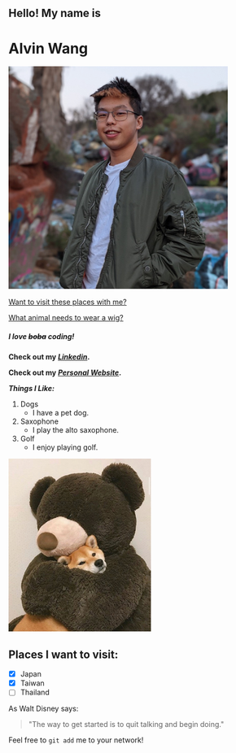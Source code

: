 ## Hello! My name is

# Alvin Wang

![Alvin](profile.png)

[Want to visit these places with me?](#places-i-want-to-visit)

[What animal needs to wear a wig?](joke.md)

##### I love ~~boba~~ coding!

**Check out my _[Linkedin](https://www.linkedin.com/in/alvinwang922/)_.**

**Check out my _[Personal Website](https://acwang.me/)_.**

**_Things I Like:_**

1. Dogs
   - I have a pet dog.
2. Saxophone
   - I play the alto saxophone.
3. Golf
   - I enjoy playing golf.

![Dog](dog.png)

## Places I want to visit:

   - [x] Japan
   - [x] Taiwan
   - [ ] Thailand

As Walt Disney says:
> "The way to get started is to quit talking and begin doing."

Feel free to `git add` me to your network!